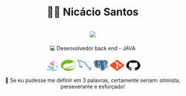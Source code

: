 
<h1 align="center"> 👩‍💻 Nicácio Santos</h1>

<div align="center">
  <br>
<img  width="260" src="https://raw.githubusercontent.com/MicaelliMedeiros/micaellimedeiros/master/image/computer-illustration.png"><br>
  <br>
  💻 Desenvolvedor back end - JAVA
  <div style="display: inline_block"><br>
  <img align="center" alt="Nicacio-Java" height="30" width="40" src="https://github.com/devicons/devicon/blob/master/icons/java/java-original.svg">
  <img align="center" alt="CSS" height="30" width="40" src="https://raw.githubusercontent.com/devicons/devicon/master/icons/spring/spring-original.svg">
  <img align="center" alt="CSS" height="30" width="40" src="https://raw.githubusercontent.com/devicons/devicon/master/icons/mysql/mysql-original.svg">
  <img align="center" alt="Nicacio-Postgre" height="30" width="40" src="https://github.com/devicons/devicon/blob/master/icons/postgresql/postgresql-original.svg">
  <img align="center" alt="Nicacio-Git" height="30" width="40" src="https://github.com/devicons/devicon/blob/master/icons/git/git-original.svg">
  <img align="center" alt="Nicacio-GitHub" height="30" width="40" src="https://github.com/devicons/devicon/blob/master/icons/github/github-original.svg">  </div>
   <br>  
  💬 Se eu pudesse me definir em 3 palavras, certamente seriam: otimista, perseverante e esforçado!
  
  <br>
  <br>

  
